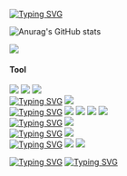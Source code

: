 <!---
hyun10144/hyun10144 is a ✨ special ✨ repository because its `README.md` (this file) appears on your GitHub profile.
You can click the Preview link to take a look at your changes.
--->

[![Typing SVG](https://readme-typing-svg.demolab.com?font=Nabla&size=30&pause=1000&color=000000&center=true&vCenter=true&repeat=false&random=false&width=500&lines=Hi+%3A+I+AM+GaHyun+Kim)](https://git.io/typing-svg)

![Anurag's GitHub stats](https://github-readme-stats.vercel.app/api?username=hyun10144&show_icons=true&theme=radical)

<a href="https://hits.seeyoufarm.com"><img src="https://hits.seeyoufarm.com/api/count/incr/badge.svg?url=https%3A%2F%2Fgithub.com%2Fhyun10144&count_bg=%23FFBD40&title_bg=%23000000&icon=github.svg&icon_color=%23E7E7E7&title=%27%E3%85%A1%27&edge_flat=false"/></a>

<div>
   <div>
    <h4>Tool</h4>
    <img src="https://img.shields.io/badge/visualbasic-007ACC?style=for-the-badge&logo=visualbasic&logoColor=black"> 
    <img src="https://img.shields.io/badge/googlecolab-3776AB?style=for-the-badge&logo=googlecolab&logoColor=black"> 
    <img src="https://img.shields.io/badge/kaggle-20BEFF?style=for-the-badge&logo=kaggle&logoColor=black"> 
  </div>
  <div>
    <a href="https://git.io/typing-svg"><img src="https://readme-typing-svg.demolab.com?font=Fira+Code&weight=500&size=13&duration=1&pause=1&color=000000&center=true&vCenter=true&repeat=false&random=false&width=100&lines=Programming" alt="Typing SVG" /></a>
    <img src="https://img.shields.io/badge/python-3776AB?style=for-the-badge&logo=python&logoColor=white"> 
  </div>
  <div>
    <a href="https://git.io/typing-svg"><img src="https://readme-typing-svg.demolab.com?font=Fira+Code&weight=500&size=13&duration=1&pause=1&color=000000&center=true&vCenter=true&repeat=false&random=false&width=100&lines=Frontend" alt="Typing SVG" /></a>
    <img src="https://img.shields.io/badge/html5-E34F26?style=for-the-badge&logo=html5&logoColor=white"> 
    <img src="https://img.shields.io/badge/css-1572B6?style=for-the-badge&logo=css3&logoColor=white"> 
    <img src="https://img.shields.io/badge/javascript-F7DF1E?style=for-the-badge&logo=javascript&logoColor=black"> 
    <img src="https://img.shields.io/badge/react-61DAFB?style=for-the-badge&logo=react&logoColor=black"> 
  <div>
    <a href="https://git.io/typing-svg"><img src="https://readme-typing-svg.demolab.com?font=Fira+Code&weight=500&size=13&duration=1&pause=1&color=000000&center=true&vCenter=true&repeat=false&random=false&width=100&lines=Backend" alt="Typing SVG" /></a>
    <img src="https://img.shields.io/badge/mysql-4479A1?style=for-the-badge&logo=mysql&logoColor=white"> 
  </div>
  <div>
    <a href="https://git.io/typing-svg"><img src="https://readme-typing-svg.demolab.com?font=Fira+Code&weight=500&size=13&duration=1&pause=1&color=000000&center=true&vCenter=true&repeat=false&random=false&width=100&lines=Server" alt="Typing SVG" /></a>
    <img src="https://img.shields.io/badge/Amazon AWS-232F3E?style=for-the-badge&logo=amazon aws&logoColor=white">
  </div>
  <div>
    <a href="https://git.io/typing-svg"><img src="https://readme-typing-svg.demolab.com?font=Fira+Code&weight=500&size=13&duration=1&pause=1&color=000000&center=true&vCenter=true&repeat=false&random=false&width=100&lines=Studying" alt="Typing SVG" /></a>
     <img src="https://img.shields.io/badge/leetcode-FFA116?style=for-the-badge&logo=leetcode&logoColor=black"> 
     <img src="https://img.shields.io/badge/Andoid Studio-3DDC84?style=for-the-badge&logo=android studio&logoColor=white">
  </div>
</div>

<a href="https://git.io/typing-svg"><img src="https://readme-typing-svg.demolab.com?font=Fragment+Mono&size=15&duration=1&pause=1&color=000000&vCenter=true&repeat=false&random=false&width=1000&lines=-+Education+%3A+Gachon+University" alt="Typing SVG" /></a>
<a href="https://git.io/typing-svg"><img src="https://readme-typing-svg.demolab.com?font=Fragment+Mono&size=15&duration=1&pause=1&color=000000&vCenter=true&repeat=false&random=false&width=1000&lines=-+Department+%3A+Computer+Engineering" alt="Typing SVG" /></a>

<!--- 
- Academic Interests
- Honors and Awards
- Research Participations
- Languages
- Relevant Coursework
--->
